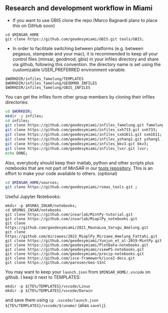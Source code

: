 ## Research and development workflow in Miami
* If you want to use GBIS clone the repo (Marco Bagnardi plans to place this on GitHub soon) 
```
cd $MINSAR_HOME
git clone https://github.com/geodesymiami/GBIS.git tools/GBIS;
```

* In order to facilitate  switching between  platforms (e.g. between pegasus, stampede and your mac), it is recommended to keep all your control files (minsar, geodmod, gbis) in your infiles directory and share via github, following this convention. the directory name is set using the customizable USER_PREFERRED environment variable.
```
$WORKDIR/infiles_famelung/TEMPLATES
$WORKDIR/infiles_famelung/GEODMOD_INFILES
$WORKDIR/infiles_famelung/GBIS_INFILES
```
You can get the infiles form other group members by cloning their infiles directories: 

```bash
cd $WORKDIR;
mkdir -p infiles;
cd infiles;
git clone https://github.com/geodesymiami/infiles_famelung.git famelung; 
git clone https://github.com/geodesymiami/infiles_sxh733.git sxh733; 
git clone https://github.com/geodesymiami/infiles_sxm1611.git sxm1611;
git clone https://github.com/geodesymiami/infiles_yzhang1.git yzhang1 ; 
git clone https://github.com/geodesymiami/infiles_bkv3.git bkv3;
git clone https://github.com/geodesymiami/infiles_lvxr.git lvxr;
echo DONE;
```
Also, everybody should keep their matlab, python and other scripts  plus notebooks that are not part of MinSAR in our [tools repository](https://github.com/geodesymiami/rsmas_tools). This is an effort to make your code available to others. (optional)
```bash
cd $MINSAR_HOME/sources;
git clone https://github.com/geodesymiami/rsmas_tools.git ; 
```
Useful Jupyter Notebooks:
```
mkdir -p $RSMAS_INSAR/notebooks;
cd $RSMAS_INSAR/notebooks
git clone https://github.com/insarlab/MintPy-tutorial.git 
git clone https://github.com/insarlab/MiaplPy_notebooks.git
git clone https://github.com/geodesymiami/2021_MaunaLoa_Varugu_Amelung.git 
git clone https://github.com/mirzaees/2022_MiaplPy_Mirzaee_Amelung_Fattahi.git 
git clone https://github.com/geodesymiami/Yunjun_et_al-2019-MintPy.git
git clone https://github.com/geodesymiami/PlotData-notebooks.git
git clone https://github.com/geodesymiami/viewPS-notebooks.git
git clone https://github.com/geodesymiami/precip-notebooks.git
git clone https://github.com/isce-framework/isce2-docs.git
git clone https://github.com/parosen/Geo-SInC
```
You may want to keep your `launch.json` from `$MINSAR_HOME/.vscode` on github. I keep it next to TEMPLATES:
```
mkdir -p ${TE%/TEMPLATES}/vscode/Linux
mkdir -p ${TE%/TEMPLATES}/vscode/Darwin
```
and save them using `cp .vscode/launch.json ${TE%/TEMPLATES}/vscode/$(uname)` (alias `savelj`).

